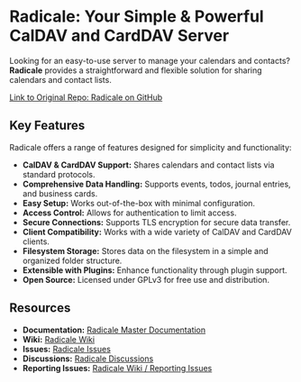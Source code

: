 # Radicale: Your Simple & Powerful CalDAV and CardDAV Server

Looking for an easy-to-use server to manage your calendars and contacts? **Radicale** provides a straightforward and flexible solution for sharing calendars and contact lists.

[Link to Original Repo: Radicale on GitHub](https://github.com/Kozea/Radicale)

## Key Features

Radicale offers a range of features designed for simplicity and functionality:

*   **CalDAV & CardDAV Support:** Shares calendars and contact lists via standard protocols.
*   **Comprehensive Data Handling:** Supports events, todos, journal entries, and business cards.
*   **Easy Setup:** Works out-of-the-box with minimal configuration.
*   **Access Control:**  Allows for authentication to limit access.
*   **Secure Connections:**  Supports TLS encryption for secure data transfer.
*   **Client Compatibility:** Works with a wide variety of CalDAV and CardDAV clients.
*   **Filesystem Storage:**  Stores data on the filesystem in a simple and organized folder structure.
*   **Extensible with Plugins:**  Enhance functionality through plugin support.
*   **Open Source:**  Licensed under GPLv3 for free use and distribution.

## Resources

*   **Documentation:** [Radicale Master Documentation](https://radicale.org/master.html)
*   **Wiki:** [Radicale Wiki](https://github.com/Kozea/Radicale/wiki)
*   **Issues:** [Radicale Issues](https://github.com/Kozea/Radicale/issues)
*   **Discussions:** [Radicale Discussions](https://github.com/Kozea/Radicale/discussions)
*   **Reporting Issues:** [Radicale Wiki / Reporting Issues](https://github.com/Kozea/Radicale/wiki/01-‐-Reporting-Issues)